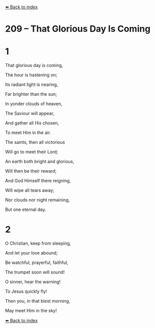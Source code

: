 [⬅️ Back to index](../README.md)

# 209 – That Glorious Day Is Coming





# 1

That glorious day is coming,

The hour is hastening on;

Its radiant light is nearing,

Far brighter than the sun;

In yonder clouds of heaven,

The Saviour will appear,

And gather all His chosen,

To meet Him in the air.

The saints, then all victorious

Will go to meet their Lord;

An earth both bright and glorious,

Will then be their reward;

And God Himself there reigning,

Will wipe all tears away;

Nor clouds nor night remaining,

But one eternal day.



# 2

O Christian, keep from sleeping,

And let your love abound;

Be watchful, prayerful, faithful,

The trumpet soon will sound!

O sinner, hear the warning!

To Jesus quickly fly!

Then you, in that blest morning,

May meet Him in the sky!

[⬅️ Back to index](../README.md)
